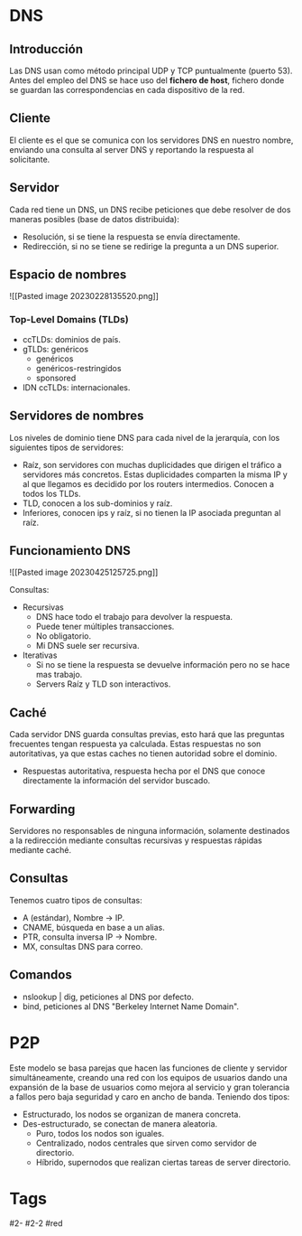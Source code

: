# DNS
## Introducción
Las DNS usan como método principal UDP y TCP puntualmente (puerto 53).
Antes del empleo del DNS se hace uso del **fichero de host**, fichero donde se guardan las correspondencias en cada dispositivo de la red.
## Cliente
El cliente es el que se comunica con los servidores DNS en nuestro nombre, enviando una consulta al server DNS y reportando la respuesta al solicitante.
## Servidor
Cada red tiene un DNS, un DNS recibe peticiones que debe resolver de dos maneras posibles (base de datos distribuida):
- Resolución, si se tiene la respuesta se envía directamente.
- Redirección, si no se tiene se redirige la pregunta a un DNS superior.
## Espacio de nombres

![[Pasted image 20230228135520.png]]

### Top-Level Domains (TLDs)
- ccTLDs: dominios de país.
- gTLDs: genéricos
	- genéricos
	- genéricos-restringidos
	- sponsored
- IDN ccTLDs: internacionales.
## Servidores de nombres
Los niveles de dominio tiene DNS para cada nivel de la jerarquía, con los siguientes tipos de servidores:
- Raíz, son servidores con muchas duplicidades que dirigen el tráfico a servidores más concretos. Estas duplicidades comparten la misma IP y al que llegamos es decidido por los routers intermedios. Conocen a todos los TLDs.
- TLD, conocen a los sub-dominios y raíz.
- Inferiores, conocen ips y raíz, si no tienen la IP asociada preguntan al raíz.
## Funcionamiento DNS

![[Pasted image 20230425125725.png]]

Consultas:
- Recursivas
	- DNS hace todo el trabajo para devolver la respuesta.
	- Puede tener múltiples transacciones.
	- No obligatorio.
	- Mi DNS suele ser recursiva.
- Iterativas
	- Si no se tiene la respuesta se devuelve información pero no se hace mas trabajo.
	- Servers Raíz y TLD son interactivos.
## Caché
Cada servidor DNS guarda consultas previas, esto hará que las preguntas frecuentes tengan respuesta ya calculada. Estas respuestas no son autoritativas, ya que estas caches no tienen autoridad sobre el dominio.
- Respuestas autoritativa, respuesta hecha por el DNS que conoce directamente la información del servidor buscado.
## Forwarding
Servidores no responsables de ninguna información, solamente destinados a la redirección mediante consultas recursivas y respuestas rápidas mediante caché.
## Consultas
Tenemos cuatro tipos de consultas:
- A (estándar), Nombre -> IP.
- CNAME, búsqueda en base a un alias.
- PTR, consulta inversa IP -> Nombre.
- MX, consultas DNS para correo.
## Comandos
- nslookup | dig, peticiones al DNS por defecto.
- bind, peticiones al DNS "Berkeley Internet Name Domain".
# P2P
Este modelo se basa parejas que hacen las funciones de cliente y servidor simultáneamente, creando una red con los equipos de usuarios dando una expansión de la base de usuarios como mejora al servicio y gran tolerancia a fallos pero baja seguridad y caro en ancho de banda.
Teniendo dos tipos:
- Estructurado, los nodos se organizan de manera concreta.
- Des-estructurado, se conectan de manera aleatoria.
	- Puro, todos los nodos son iguales.
	- Centralizado, nodos centrales que sirven como servidor de directorio.
	- Híbrido, supernodos que realizan ciertas tareas de server directorio.
# Tags
#2-
#2-2 
#red